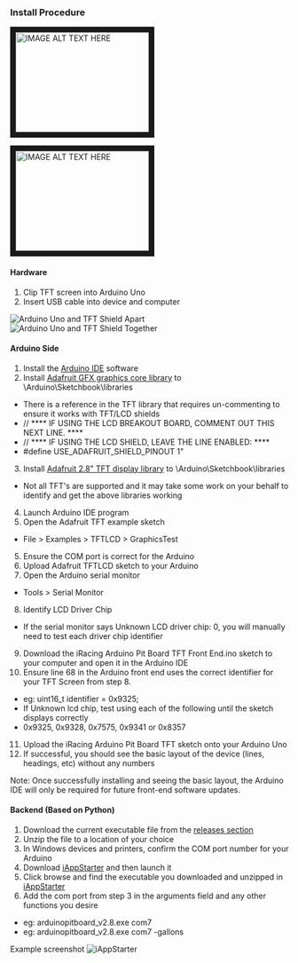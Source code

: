### Install Procedure

<a href="http://www.youtube.com/watch?feature=player_embedded&v=_KcanO0e72s
" target="_blank"><img src="http://img.youtube.com/vi/_KcanO0e72s/hqdefault.jpg" 
alt="IMAGE ALT TEXT HERE" width="240" height="180" border="10" /></a>

<a href="http://www.youtube.com/watch?feature=player_embedded&v=R-eyylf9FOw
" target="_blank"><img src="http://img.youtube.com/vi/R-eyylf9FOw/hqdefault.jpg" 
alt="IMAGE ALT TEXT HERE" width="240" height="180" border="10" /></a>


#### Hardware
1. Clip TFT screen into Arduino Uno
2. Insert USB cable into device and computer
 
![Arduino Uno and TFT Shield Apart](http://i.imgur.com/gJoKIZf.jpg)
![Arduino Uno and TFT Shield Together](http://i.imgur.com/XTel5Fp.jpg)

#### Arduino Side
1. Install the [Arduino IDE](https://www.arduino.cc) software
2. Install [Adafruit GFX graphics core library](https://github.com/adafruit/Adafruit-GFX-Library) to \Arduino\Sketchbook\libraries
  * There is a reference in the TFT library that requires un-commenting to ensure it works with TFT/LCD shields
  * // **** IF USING THE LCD BREAKOUT BOARD, COMMENT OUT THIS NEXT LINE. ****
  * // **** IF USING THE LCD SHIELD, LEAVE THE LINE ENABLED:             ****
  * #define USE_ADAFRUIT_SHIELD_PINOUT 1"
3. Install [Adafruit 2.8" TFT display library](https://github.com/adafruit/TFTLCD-Library) to \Arduino\Sketchbook\libraries
  * Not all TFT's are supported and it may take some work on your behalf to identify and get the above libraries working
4. Launch Arduino IDE program
5. Open the Adafruit TFT example sketch
  * File > Examples > TFTLCD > GraphicsTest
5. Ensure the COM port is correct for the Arduino
6. Upload Adafruit TFTLCD sketch to your Arduino
7. Open the Arduino serial monitor
  * Tools > Serial Monitor
8. Identify LCD Driver Chip
  * If the serial monitor says Unknown LCD driver chip: 0, you will manually need to test each driver chip identifier
9. Download the iRacing Arduino Pit Board TFT Front End.ino sketch to your computer and open it in the Arduino IDE
10. Ensure line 68 in the Arduino front end uses the correct identifier for your TFT Screen from step 8.  
  * eg: uint16_t identifier = 0x9325;
  * If Unknown lcd chip, test using each of the following until the sketch displays correctly
  * 0x9325, 0x9328, 0x7575, 0x9341 or 0x8357
11. Upload the iRacing Arduino Pit Board TFT sketch onto your Arduino Uno
12. If successful, you should see the basic layout of the device (lines, headings, etc) without any numbers

Note: Once successfully installing and seeing the basic layout, the Arduino IDE will only be required for future front-end software updates.

#### Backend (Based on Python)
1. Download the current executable file from the [releases section](https://github.com/Grimzentide/iRacing-Arduino-Pit-Board/releases)
2. Unzip the file to a location of your choice
3. In Windows devices and printers, confirm the COM port number for your Arduino
4. Download [iAppStarter](http://www.fulhack.org/iappstarter/) and then launch it
5. Click browse and find the executable you downloaded and unzipped in [iAppStarter](http://www.fulhack.org/iappstarter/)
6. Add the com port from step 3 in the arguments field and any other functions you desire
  * eg: arduinopitboard_v2.8.exe com7
  * eg: arduinopitboard_v2.8.exe com7 -gallons

Example screenshot
![iAppStarter](http://i.imgur.com/C6O29zl.png)
